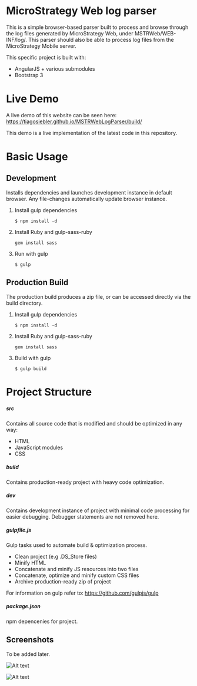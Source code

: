 # MicroStrategy Web log parser

This is a simple browser-based parser built to process and browse through the log files generated by MicroStrategy Web, under MSTRWeb/WEB-INF/log/. This parser should also be able to process log files from the MicroStrategy Mobile server.

This specific project is built with:
* AngularJS + various submodules
* Bootstrap 3

# Live Demo
A live demo of this website can be seen here:
https://tiagosiebler.github.io/MSTRWebLogParser/build/

This demo is a live implementation of the latest code in this repository.

# Basic Usage
## Development 
Installs dependencies and launches development instance in default browser. Any file-changes automatically update browser instance.

1. Install gulp dependencies

	```
	$ npm install -d
	```
2. Install Ruby and gulp-sass-ruby

	```
	gem install sass
	```
3. Run with gulp

	```
	$ gulp
	```


## Production Build
The production build produces a zip file, or can be accessed directly via the build directory.

1. Install gulp dependencies

	```
	$ npm install -d
	```
2. Install Ruby and gulp-sass-ruby

	```
	gem install sass
	```
3. Build with gulp

	```
	$ gulp build
	```


# Project Structure
##### src
Contains all source code that is modified and should be optimized in any way:
* HTML
* JavaScript modules
* CSS

##### build
Contains production-ready project with heavy code optimization.

##### dev
Contains development instance of project with minimal code processing for easier debugging. Debugger statements are not removed here.

##### gulpfile.js
Gulp tasks used to automate build & optimization process. 
* Clean project (e.g .DS_Store files)
* Minify HTML
* Concatenate and minify JS resources into two files
* Concatenate, optimize and minify custom CSS files
* Archive production-ready zip of project

For information on gulp refer to: https://github.com/gulpjs/gulp

##### package.json
npm depencenies for project.

Screenshots
-----------
To be added later.

![Alt text](https://raw.githubusercontent.com/tiagosiebler/repo/master/screenshots/screen1.png "Main Interface")

![Alt text](https://raw.githubusercontent.com/tiagosiebler/repo/master/screenshots/screen2.png "Versions Interface")
